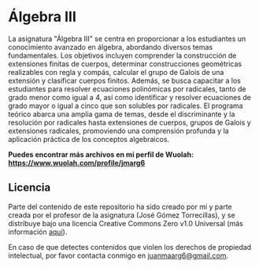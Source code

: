# Álgebra III

La asignatura "Álgebra III" se centra en proporcionar a los estudiantes un conocimiento avanzado en álgebra, abordando diversos temas fundamentales. Los objetivos incluyen comprender la construcción de extensiones finitas de cuerpos, determinar construcciones geométricas realizables con regla y compás, calcular el grupo de Galois de una extensión y clasificar cuerpos finitos. Además, se busca capacitar a los estudiantes para resolver ecuaciones polinómicas por radicales, tanto de grado menor como igual a 4, así como identificar y resolver ecuaciones de grado mayor o igual a cinco que son solubles por radicales. El programa teórico abarca una amplia gama de temas, desde el discriminante y la resolución por radicales hasta extensiones de cuerpos, grupos de Galois y extensiones radicales, promoviendo una comprensión profunda y la aplicación práctica de los conceptos algebraicos.

**Puedes encontrar más archivos en mi perfil de Wuolah: https://www.wuolah.com/profile/jmarg6**

## Licencia

Parte del contenido de este repositorio ha sido creado por mí y parte creada por el profesor de la asignatura (José Gómez Torrecillas), y se distribuye bajo una licencia Creative Commons Zero v1.0 Universal (más información [aquí](https://github.com/juanmaarg6/ALG3/blob/main/LICENSE)).

En caso de que detectes contenidos que violen los derechos de propiedad intelectual, por favor contacta conmigo en juanmaarg6@gmail.com.
